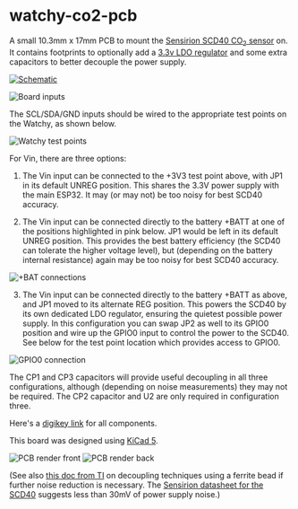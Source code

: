 watchy-co2-pcb
==============
A small 10.3mm x 17mm PCB to mount the
[Sensirion SCD40 CO<sub>2</sub> sensor](https://www.sensirion.com/en/environmental-sensors/carbon-dioxide-sensors/carbon-dioxide-sensor-scd4x/)
on.  It contains footprints to optionally add a
[3.3v LDO regulator](https://www.njr.com/electronic_device/PDF/NJM2881_NJM2882_E.pdf)
and some extra capacitors to better decouple the
power supply.

[![Schematic](./schematic.png)](./schematic.pdf)

![Board inputs](./pinout.png)

The SCL/SDA/GND inputs should be wired to the appropriate test
points on the Watchy, as shown below.

![Watchy test points](./watchy1.png)

For Vin, there are three options:

1. The Vin input can be connected to the +3V3 test point above, with
JP1 in its default UNREG position.  This shares the 3.3V power supply
with the main ESP32.  It may (or may not) be too noisy for best SCD40
accuracy.

2. The Vin input can be connected directly to the battery +BATT at
one of the positions highlighted in pink below. JP1 would be left in
its default UNREG position.  This provides the best battery efficiency
(the SCD40 can tolerate the higher voltage level), but (depending on
the battery internal resistance) again may be too noisy for best SCD40
accuracy.

![+BAT connections](./watchy2.png)

3. The Vin input can be connected directly to the battery +BATT as
above, and JP1 moved to its alternate REG position.  This powers the
SCD40 by its own dedicated LDO regulator, ensuring the quietest
possible power supply.  In this configuration you can swap JP2 as well
to its GPIO0 position and wire up the GPIO0 input to control the power
to the SCD40.  See below for the test point location which provides
access to GPIO0.

![GPIO0 connection](./watchy3.png)

The CP1 and CP3 capacitors will provide useful decoupling in all three
configurations, although (depending on noise measurements) they may
not be required.  The CP2 capacitor and U2 are only required in
configuration three.

Here's a [digikey link](https://www.digikey.com/short/t87dq9r9) for all
components.

This board was designed using [KiCad 5](https://www.kicad.org/).

![PCB render front](./board1.png)
![PCB render back](./board2.png)

(See also [this doc from TI](https://www.ti.com/lit/an/scaa048/scaa048.pdf)
on decoupling techniques using a ferrite bead if further noise reduction
is necessary.  The
[Sensirion datasheet for the SCD40](https://www.sensirion.com/fileadmin/user_upload/customers/sensirion/Dokumente/9.5_CO2/Sensirion_CO2_Sensors_SCD4x_Datasheet.pdf) suggests less than 30mV of power supply noise.)
